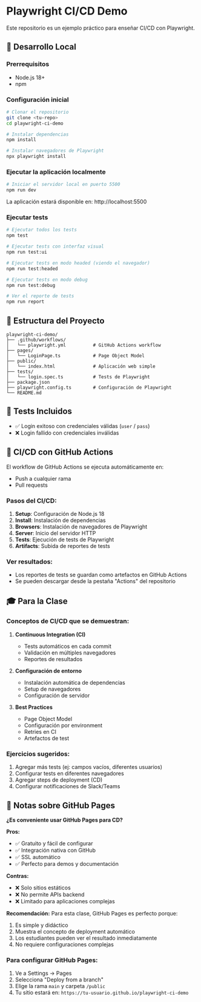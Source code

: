 # Playwright CI/CD Demo

Este repositorio es un ejemplo práctico para enseñar CI/CD con Playwright.

## 🚀 Desarrollo Local

### Prerrequisitos
- Node.js 18+
- npm

### Configuración inicial
```bash
# Clonar el repositorio
git clone <tu-repo>
cd playwright-ci-demo

# Instalar dependencias
npm install

# Instalar navegadores de Playwright
npx playwright install
```

### Ejecutar la aplicación localmente
```bash
# Iniciar el servidor local en puerto 5500
npm run dev
```

La aplicación estará disponible en: http://localhost:5500

### Ejecutar tests

```bash
# Ejecutar todos los tests
npm test

# Ejecutar tests con interfaz visual
npm run test:ui

# Ejecutar tests en modo headed (viendo el navegador)
npm run test:headed

# Ejecutar tests en modo debug
npm run test:debug

# Ver el reporte de tests
npm run report
```

## 🔧 Estructura del Proyecto

```
playwright-ci-demo/
├── .github/workflows/
│   └── playwright.yml          # GitHub Actions workflow
├── pages/
│   └── LoginPage.ts            # Page Object Model
├── public/
│   └── index.html              # Aplicación web simple
├── tests/
│   └── login.spec.ts           # Tests de Playwright
├── package.json
├── playwright.config.ts        # Configuración de Playwright
└── README.md
```

## 🧪 Tests Incluidos

- ✅ Login exitoso con credenciales válidas (`user` / `pass`)
- ❌ Login fallido con credenciales inválidas

## 🚀 CI/CD con GitHub Actions

El workflow de GitHub Actions se ejecuta automáticamente en:
- Push a cualquier rama
- Pull requests

### Pasos del CI/CD:
1. **Setup**: Configuración de Node.js 18
2. **Install**: Instalación de dependencias
3. **Browsers**: Instalación de navegadores de Playwright
4. **Server**: Inicio del servidor HTTP
5. **Tests**: Ejecución de tests de Playwright
6. **Artifacts**: Subida de reportes de tests

### Ver resultados:
- Los reportes de tests se guardan como artefactos en GitHub Actions
- Se pueden descargar desde la pestaña "Actions" del repositorio

## 🎓 Para la Clase

### Conceptos de CI/CD que se demuestran:
1. **Continuous Integration (CI)**
   - Tests automáticos en cada commit
   - Validación en múltiples navegadores
   - Reportes de resultados

2. **Configuración de entorno**
   - Instalación automática de dependencias
   - Setup de navegadores
   - Configuración de servidor

3. **Best Practices**
   - Page Object Model
   - Configuración por environment
   - Retries en CI
   - Artefactos de test

### Ejercicios sugeridos:
1. Agregar más tests (ej: campos vacíos, diferentes usuarios)
2. Configurar tests en diferentes navegadores
3. Agregar steps de deployment (CD)
4. Configurar notificaciones de Slack/Teams

## 📝 Notas sobre GitHub Pages

**¿Es conveniente usar GitHub Pages para CD?**

**Pros:**
- ✅ Gratuito y fácil de configurar
- ✅ Integración nativa con GitHub
- ✅ SSL automático
- ✅ Perfecto para demos y documentación

**Contras:**
- ❌ Solo sitios estáticos
- ❌ No permite APIs backend
- ❌ Limitado para aplicaciones complejas

**Recomendación:** Para esta clase, GitHub Pages es perfecto porque:
1. Es simple y didáctico
2. Muestra el concepto de deployment automático
3. Los estudiantes pueden ver el resultado inmediatamente
4. No requiere configuraciones complejas

### Para configurar GitHub Pages:
1. Ve a Settings → Pages
2. Selecciona "Deploy from a branch"
3. Elige la rama `main` y carpeta `/public`
4. Tu sitio estará en: `https://tu-usuario.github.io/playwright-ci-demo`

